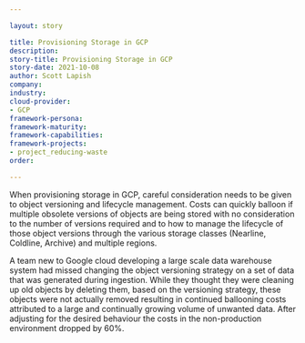 ```yaml
---

layout: story

title: Provisioning Storage in GCP
description:
story-title: Provisioning Storage in GCP
story-date: 2021-10-08
author: Scott Lapish
company: 
industry: 
cloud-provider: 
- GCP
framework-persona:
framework-maturity:
framework-capabilities:
framework-projects:
- project_reducing-waste
order:

---
```


When provisioning storage in GCP, careful consideration needs to be given to object versioning and lifecycle management. Costs can quickly balloon if multiple obsolete versions of objects are being stored with no consideration to the number of versions required and to how to manage the lifecycle of those object versions through the various storage classes (Nearline, Coldline, Archive) and multiple regions. 

A team new to Google cloud developing a large scale data warehouse system had missed changing the object versioning strategy on a set of data that was generated during ingestion. While they thought they were cleaning up old objects by deleting them, based on the versioning strategy, these objects were not actually removed resulting in continued ballooning costs attributed to a large and continually growing volume of unwanted data. After adjusting for the desired behaviour the costs in the non-production environment dropped by 60%.